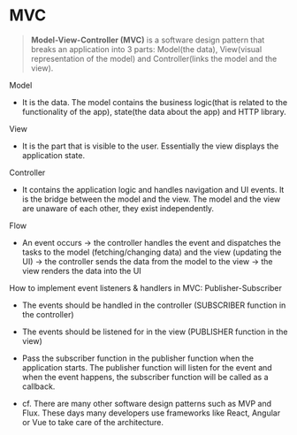 # MVC

> **Model-View-Controller (MVC)** is a software design pattern that breaks an application into 3 parts: Model(the data), View(visual representation of the model) and Controller(links the model and the view).

Model
- It is the data. The model contains the business logic(that is related to the functionality of the app), state(the data about the app) and HTTP library.

View
- It is the part that is visible to the user. Essentially the view displays the application state.

Controller
- It contains the application logic and handles navigation and UI events. It is the bridge between the model and the view. The model and the view are unaware of each other, they exist independently.

Flow
- An event occurs -> the controller handles the event and dispatches the tasks to the model (fetching/changing data) and the view (updating the UI) -> the controller sends the data from the model to the view -> the view renders the data into the UI

How to implement event listeners & handlers in MVC: Publisher-Subscriber
- The events should be handled in the controller (SUBSCRIBER function in the controller)
- The events should be listened for in the view (PUBLISHER function in the view)
- Pass the subscriber function in the publisher function when the application starts. The publisher function will listen for the event and when the event happens, the subscriber function will be called as a callback.

- cf. There are many other software design patterns such as MVP and Flux. These days many developers use frameworks like React, Angular or Vue to take care of the architecture.


